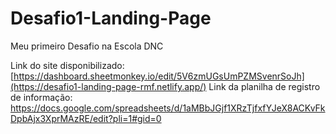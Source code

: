 # Desafio1-Landing-Page
Meu primeiro Desafio na Escola DNC

Link do site disponibilizado: [https://dashboard.sheetmonkey.io/edit/5V6zmUGsUmPZMSvenrSoJh](https://desafio1-landing-page-rmf.netlify.app/)
Link da planilha de registro de informação: https://docs.google.com/spreadsheets/d/1aMBbJGjf1XRzTjfxfYJeX8ACKvFkDpbAjx3XprMAzRE/edit?pli=1#gid=0
